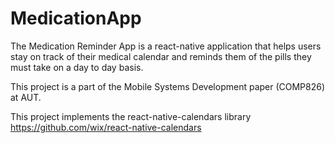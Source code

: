 # MedicationApp
The Medication Reminder App is a react-native application that helps users stay on track of their medical calendar and reminds them of the pills they must take on a day to day basis. 

This project is a part of the Mobile Systems Development paper (COMP826) at AUT. 

This project implements the react-native-calendars library 
https://github.com/wix/react-native-calendars
